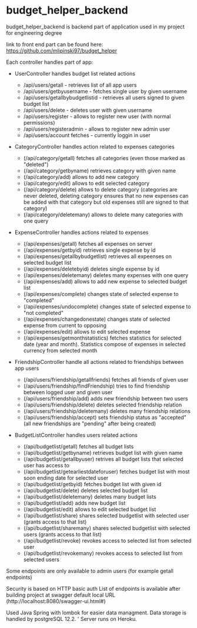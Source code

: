 # budget_helper_backend
budget_helper_backend is backend part of application used in my project for engineering degree

link to front end part can be found here: https://github.com/mlipinski97/budget_helper

Each controller handles part of app:

- UserController handles budget list related actions
  * /api/users/getall - retrieves list of all app users 
  * /api/users/getbyusername - fetches single user by given username
  * /api/users/getallbybudgetlistid - retrieves all users signed to given budget list
  * /api/users/delete - deletes user with given username
  * /api/users/register - allows to register new user (with normal permissions)
  * /api/users/registeradmin - allows to register new admin user
  * /api/users/account fetches - currently loggin in user
  
- CategoryController handles action related to expenses categories
  * (/api/category/getall) fetches all categories (even those marked as "deleted")
  * (/api/category/getbyname) retrieves category with given name
  * (/api/category/add) allows to add new category
  * (/api/category/edit) allows to edit selected category
  * (/api/category/delete) allows to delete category (categories are never deleted, deleting category ensures that no new expenses can be added with that category but old expenses still are signed to that category)
  * (/api/category/deletemany) allows to delete many categories with one query
  
- ExpenseController handles actions related to expenses
  * (/api/expenses/getall) fetches all expenses on server
  * (/api/expenses/getbyid) retrieves single expense by id
  * (/api/expenses/getallbybudgetlist) retrieves all expeenses on selected budget list
  * (/api/expenses/deletebyid) deletes single expense by id
  * (/api/expenses/deletemany) deletes many expenses with one query
  * (/api/expenses/add) allows to add new expense to selected budget list
  * (/api/expenses/complete) changes state of selected expense to "completed"
  * (/api/expenses/undocomplete) changes state of selected expense to "not completed"
  * (/api/expenses/changedonestate) changes state of selected expense from current to opposing
  * (/api/expenses/edit) allows to edit selected expense
  * (/api/expenses/getmonthstatistics) fetches statistics for selected date (year and month). Statistics compose of expenses in selected currency from selected month
  

- FriendshipController handle all actions related to friendships between app users
  * (/api/users/friendship/getallfriends) fetches all friends of given user
  * (/api/users/friendship/findFriendship) tries to find friendship between logged user and given user
  * (/api/users/friendship/add) adds new friendship between two users
  * (/api/users/friendship/delete) deletes selected friendship relation
  * (/api/users/friendship/deletemany) deletes many friendship relations
  * (/api/users/friendship/accept) sets friendship status as "accepted" (all new friendships are "pending" after being created)
  
- BudgetListController handles users related actions
  * (/api/budgetlist/getall) fetches all budget lists
  * (/api/budgetlist/getbyname) retrieves budget list with given name
  * (/api/budgetlist/getallbyuser) retrives all budget lists that selected user has access to
  * (/api/budgetlist/getearliestdateforuser) fetches budget list with most soon ending date for selected user
  * (/api/budgetlist/getbyid) fetches budget list with given id
  * (/api/budgetlist/delete) deletes selected budget list
  * (/api/budgetlist/deletemany) deletes many budget lists
  * (/api/budgetlist/add) adds new budget list
  * (/api/budgetlist/edit) allows to edit selected budget list
  * (/api/budgetlist/share) shares selected budgetlist with selected user (grants access to that list)
  * (/api/budgetlist/sharemany) shares selected budgetlist with selected users (grants access to that list)
  * (/api/budgetlist/revoke) revokes access to selected list from selected user
  * (/api/budgetlist/revokemany) revokes access to selected list from selected users
  
 Some endpoints are only available to admin users (for example getall endpoints)
  
Security is based on HTTP basic auth
List of endpoints is available after building project at swagger default local URL (http://localhost:8080/swagger-ui.html#)

Used Java Spring with lombok for easier data managment.
Data storage is handled by postgreSQL 12.2. '
Server runs on Heroku. 
